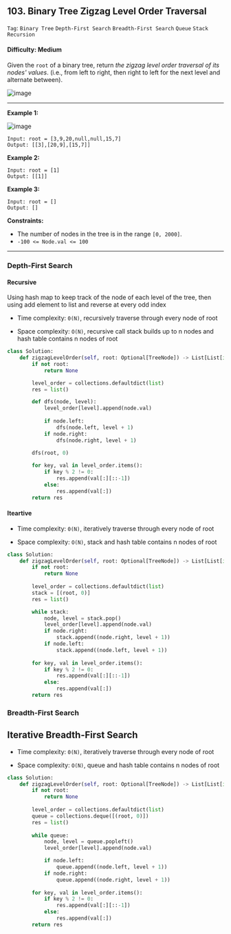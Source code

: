 ## 103. Binary Tree Zigzag Level Order Traversal

```Tag```: ```Binary Tree``` ```Depth-First Search``` ```Breadth-First Search``` ```Queue``` ```Stack``` ```Recursion```

#### Difficulty: Medium

Given the ```root``` of a binary tree, return _the zigzag level order traversal of its nodes' values_. (i.e., from left to right, then right to left for the next level and alternate between).

![image](https://user-images.githubusercontent.com/35042430/219906380-80d3dff1-02dd-4ca5-b15a-ebe727931741.png)

---

__Example 1:__

![image](https://assets.leetcode.com/uploads/2021/02/19/tree1.jpg)
```
Input: root = [3,9,20,null,null,15,7]
Output: [[3],[20,9],[15,7]]
```

__Example 2:__
```
Input: root = [1]
Output: [[1]]
```

__Example 3:__
```
Input: root = []
Output: []
```

__Constraints:__

- The number of nodes in the tree is in the range ```[0, 2000]```.
- ```-100 <= Node.val <= 100```

---

### Depth-First Search

#### Recursive

Using hash map to keep track of the node of each level of the tree, then using add element to list and reverse at every odd index

- Time complexity: ```0(N)```, recursively traverse through every node of root

- Space complexity: ```O(N)```, recursive call stack builds up to n nodes and hash table contains n nodes of root

```Python
class Solution:
    def zigzagLevelOrder(self, root: Optional[TreeNode]) -> List[List[int]]:
        if not root:
            return None

        level_order = collections.defaultdict(list)
        res = list()

        def dfs(node, level):
            level_order[level].append(node.val)
            
            if node.left:
                dfs(node.left, level + 1)
            if node.right:
                dfs(node.right, level + 1)

        dfs(root, 0)
        
        for key, val in level_order.items():
            if key % 2 != 0:
                res.append(val[:][::-1])
            else:
                res.append(val[:])
        return res
```

#### Iteartive

- Time complexity: ```0(N)```, iteratively traverse through every node of root

- Space complexity: ```O(N)```, stack and hash table contains n nodes of root

```Python
class Solution:
    def zigzagLevelOrder(self, root: Optional[TreeNode]) -> List[List[int]]:
        if not root:
            return None
        
        level_order = collections.defaultdict(list)
        stack = [(root, 0)]
        res = list()

        while stack:
            node, level = stack.pop()
            level_order[level].append(node.val)
            if node.right:
                stack.append((node.right, level + 1))
            if node.left:
                stack.append((node.left, level + 1))
        
        for key, val in level_order.items():
            if key % 2 != 0:
                res.append(val[:][::-1])
            else:
                res.append(val[:])
        return res
```

### Breadth-First Search

## Iterative Breadth-First Search

- Time complexity: ```0(N)```, iteratively traverse through every node of root

- Space complexity: ```O(N)```, queue and hash table contains n nodes of root

```Python
class Solution:
    def zigzagLevelOrder(self, root: Optional[TreeNode]) -> List[List[int]]:
        if not root:
            return None
        
        level_order = collections.defaultdict(list)
        queue = collections.deque([(root, 0)])
        res = list()
        
        while queue:
            node, level = queue.popleft()
            level_order[level].append(node.val)

            if node.left:
                queue.append((node.left, level + 1))
            if node.right:
                queue.append((node.right, level + 1))
        
        for key, val in level_order.items():
            if key % 2 != 0:
                res.append(val[:][::-1])
            else:
                res.append(val[:])
        return res
```

